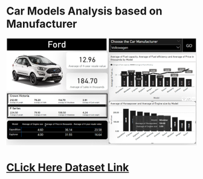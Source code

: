 # Car Models Analysis based on Manufacturer
![](cardash.png)


#

# [CLick Here Dataset Link](https://www.kaggle.com/datasets/klu2000030172/car-sales-dataset)
